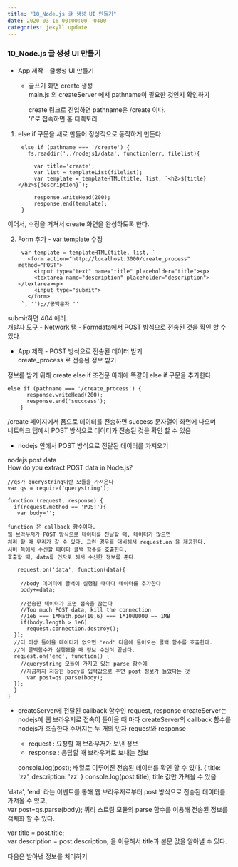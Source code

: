 ```yaml
---
title: "10_Node.js 글 생성 UI 만들기"
date: 2020-03-16 00:00:00 -0400
categories: jekyll update
---
```


### 10_Node.js 글 생성 UI 만들기

- App 제작 - 글생성 UI 만들기

  - 글쓰기 화면 create 생성<br>
    main.js 의 createServer 에서 pathname이 필요한 것인지 확인하기

	create 링크로 진입하면 pathname은 /create 이다.<br>
	'/'로 접속하면 홈 디렉토리

1. else if 구문을 새로 만들어 정상적으로 동작하게 만든다.

	    else if (pathname === '/create') {
		  fs.readdir('../nodejs1/data', function(err, filelist){

		    var title='create';
		    var list = templateList(filelist);
		    var template = templateHTML(title, list, `<h2>${title}</h2>${description}`);

		    response.writeHead(200);
		    response.end(template);
		}

이어서, 수정을 거쳐서 create 화면을 완성하도록 한다.

2. Form 추가 - var template 수정

		var template = templateHTML(title, list, `
		  <form action="http://localhost:3000/create_process" method="POST">
		    <input type="text" name="title" placeholder="title"><p>
		    <textarea name="description" placeholder="description"></textarea><p>
		    <input type="submit">
		  </form>
		`, '');//공백문자 ''

submit하면 404 에러.<br>
개발자 도구 - Network 탭 - Formdata에서 POST 방식으로 전송된 것을 확인 할 수 있다.

- App 제작 - POST 방식으로 전송된 데이터 받기<br>
create_process 로 전송된 정보 받기

정보를 받기 위해 create else if 조건문 아래에 똑같이 else if 구문을 추가한다

    else if (pathname === '/create_process') {
          response.writeHead(200);
          response.end('succcess');
        }

/create 페이지에서 폼으로 데이터를 전송하면 success 문자열이 화면에 나오며<br>
네트워크 탭에서 POST 방식으로 데이터가 전송된 것을 확인 할 수 있음

- nodejs 안에서 POST 방식으로 전달된 데이터를 가져오기

nodejs post data<br>
How do you extract POST data in Node.js?

    //qs가 querystring이란 모듈을 가져온다
    var qs = require('querystring');

    function (request, response) {
      if(request.method == 'POST'){
       var body='';

	function 은 callback 함수이다.
	웹 브라우저가 POST 방식으로 데이터를 전달할 때, 데이터가 많으면
	처리 할 때 무리가 갈 수 있다. 그런 경우를 대비해서 request.on 을 제공한다.
	서버 쪽에서 수신할 때마다 콜백 함수를 호출한다.
	호출할 때, data를 인자로 해서 수신한 정보를 준다.
  
       request.on('data', function(data){

        //body 데이터에 콜백이 실행될 때마다 데이터를 추가한다
        body+=data;

        //전송한 데이터가 크면 접속을 끊는다
        //Too much POST data, kill the connection
        //1e6 === 1*Math.pow(10,6) === 1*1000000 ~~ 1MB
        if(body.length > 1e6)
          request.connection.destroy();
      });
      //더 이상 들어올 데이터가 없으면 'end' 다음에 들어오는 콜백 함수를 호출한다.
      //이 콜백함수가 실행됐을 때 정보 수신이 끝난다.
      request.on('end', function() {
        //querystring 모듈이 가지고 있는 parse 함수에
        //지금까지 저장한 body를 입력값으로 주면 post 정보가 들었다는 것
          var post=qs.parse(body);
      });
      }
    }

- createServer에 전달된 callback 함수인 request, response
createServer는 nodejs에 웹 브라우저로 접속이 들어올 때 마다 createServer의
callback 함수를 nodejs가 호출한다 주어지는 두 개의 인자 request와 response

	- request : 요청할 때 브라우저가 보낸 정보
	- response : 응답할 때 브라우저로 보내는 정보

    console.log(post); 배열로 이루어진 전송된 데이터를 확인 할 수 있다.
    { title: 'zz', description: 'zz' }
    console.log(post.title); title 값만 가져올 수 있음

'data', 'end' 라는 이벤트를 통해 웹 브라우저로부터 post 방식으로 전송된 데이터를 가져올 수 있고,<br>
var post=qs.parse(body); 쿼리 스트링 모듈의 parse 함수를 이용해 전송된 정보를 객체화 할 수 있다.

var title = post.title;<br>
var description = post.description; 을 이용해서 title과 본문 값을 알아낼 수 있다.

다음은 받아낸 정보를 처리하기
